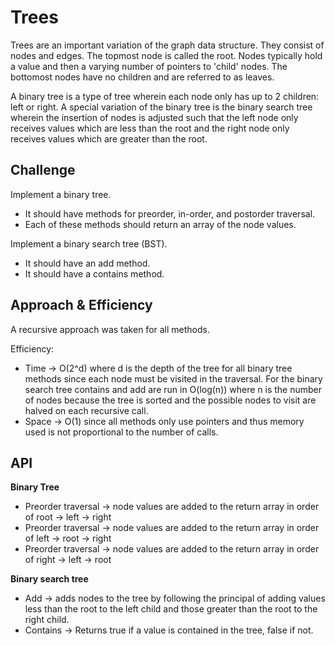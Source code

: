 # Trees

Trees are an important variation of the graph data structure. They consist of nodes and edges. The topmost node is called the root. Nodes typically hold a value and then a varying number of pointers to 'child' nodes. The bottomost nodes have no children and are referred to as leaves.

A binary tree is a type of tree wherein each node only has up to 2 children: left or right.
A special variation of the binary tree is the binary search tree wherein the insertion of nodes is adjusted such that the left node only receives values which are less than the root and the right node only receives values which are greater than the root.

## Challenge
Implement a binary tree.
- It should have methods for preorder, in-order, and postorder traversal.
- Each of these methods should return an array of the node values.

Implement a binary search tree (BST).
- It should have an add method.
- It should have a contains method.

## Approach & Efficiency

A recursive approach was taken for all methods.

Efficiency:
- Time -> O(2^d) where d is the depth of the tree for all binary tree methods since each node must be visited in the traversal. For the binary search tree contains and add are run in O(log(n)) where n is the number of nodes because the tree is sorted and the possible nodes to visit are halved on each recursive call.
- Space -> O(1) since all methods only use pointers and thus memory used is not proportional to the number of calls.


## API

**Binary Tree**

- Preorder traversal -> node values are added to the return array in order of root -> left -> right
- Preorder traversal -> node values are added to the return array in order of left -> root -> right
- Preorder traversal -> node values are added to the return array in order of right -> left -> root

**Binary search tree**
- Add -> adds nodes to the tree by following the principal of adding values less than the root to the left child and those greater than the root to the right child.
- Contains -> Returns true if a value is contained in the tree, false if not.
